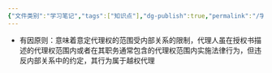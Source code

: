 ```yaml
---
{"文件类别":"学习笔记","tags":["知识点"],"dg-publish":true,"permalink":"/学习笔记studyup/知识点cheese/有因原则/","dgPassFrontmatter":true,"noteIcon":"","created":"2024-08-20T21:44:06.197+08:00","updated":"2024-09-11T12:34:39.956+08:00"}
---
```


- 有因原则：意味着意定代理权的范围受内部关系的限制，代理人虽在授权书描述的代理权范围内或者在其职务通常包含的代理权范围内实施法律行为，但违反内部关系中的约定，其行为属于越权代理